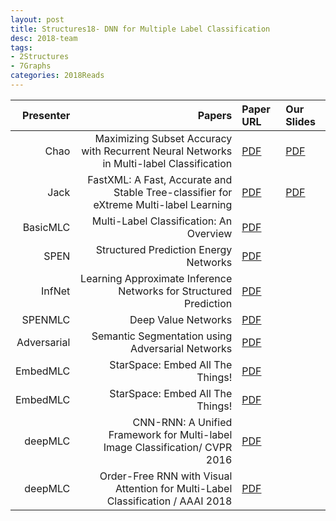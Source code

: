 ```yaml
---
layout: post
title: Structures18- DNN for Multiple Label Classification
desc: 2018-team
tags:
- 2Structures
- 7Graphs
categories: 2018Reads
---
```



| Presenter | Papers | Paper URL| Our Slides |
| -----: | ---------------------------: | :----- | :----- |
|  Chao| Maximizing Subset Accuracy with Recurrent Neural Networks in Multi-label Classification | [PDF](http://www.ke.tu-darmstadt.de/bibtex/publications/show/3017) |  [PDF]({{site.baseurl}}/MoreTalksTeam/Chao18-SubsetMLC.pdf) | 
|  Jack| FastXML: A Fast, Accurate and Stable Tree-classifier for eXtreme Multi-label Learning | [PDF](http://manikvarma.org/pubs/prabhu14.pdf) |  [PDF]({{site.baseurl}}/MoreTalksTeam/20181018-Jack-FastXML.pdf) | 
| BasicMLC | Multi-Label Classification: An Overview  | [PDF](http://dml.cs.byu.edu/~cgc/docs/atdm/Readings/MLM-Overview.pdf) | | 
| SPEN|  Structured Prediction Energy Networks   | [PDF](https://arxiv.org/abs/1511.06350) | | 
| InfNet|  Learning Approximate Inference Networks for Structured Prediction  | [PDF](https://arxiv.org/abs/1803.03376) | | 
| SPENMLC |  Deep Value Networks   | [PDF](https://arxiv.org/abs/1703.04363) | | 
| Adversarial | Semantic Segmentation using Adversarial Networks | [PDF](https://arxiv.org/abs/1611.08408) | |
| EmbedMLC|  StarSpace: Embed All The Things!   | [PDF](https://arxiv.org/abs/1709.03856) | | 
| EmbedMLC|  StarSpace: Embed All The Things!   | [PDF](https://arxiv.org/abs/1709.03856) | | 
| deepMLC|  CNN-RNN: A Unified Framework for Multi-label Image Classification/ CVPR 2016   | [PDF](https://arxiv.org/abs/1604.04573) | | 
| deepMLC|  Order-Free RNN with Visual Attention for Multi-Label Classification / AAAI 2018  | [PDF](https://aaai.org/ocs/index.php/AAAI/AAAI18/paper/view/16114) | | 

